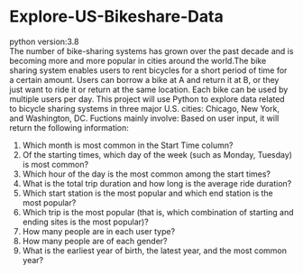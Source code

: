 # Explore-US-Bikeshare-Data<br>
python version:3.8<br>
The number of bike-sharing systems has grown over the past decade and is becoming more and more popular in cities around the world.The bike sharing system enables users to rent bicycles for a short period of time for a certain amount. Users can borrow a bike at A and return it at B, or they just want to ride it or return at the same location. Each bike can be used by multiple users per day.
This project will use Python to explore data related to bicycle sharing systems in three major U.S. cities: Chicago, New York, and Washington, DC. Fuctions mainly involve:  Based on user input, it will return the following information:

1. Which month is most common in the Start Time column?
2. Of the starting times, which day of the week (such as Monday, Tuesday) is most common? 
3. Which hour of the day is the most common among the start times?
4. What is the total trip duration and how long is the average ride duration?
5. Which start station is the most popular and which end station is the most popular?
6. Which trip is the most popular (that is, which combination of starting and ending sites is the most popular)?
7. How many people are in each user type?
8. How many people are of each gender?
9. What is the earliest year of birth, the latest year, and the most common year?
